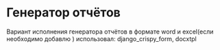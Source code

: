 # Генератор отчётов 
Вариант исполнения генератора отчётов в формате word и excel(если 
необходимо добавлю )
использовал: django_crispy_form, docxtpl







